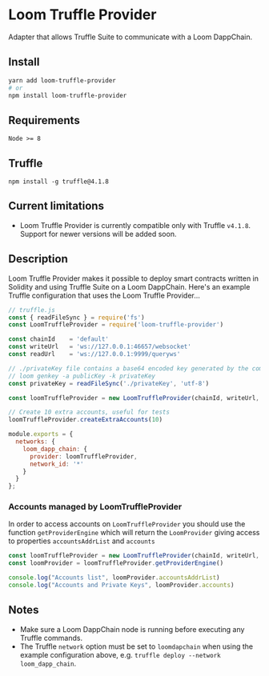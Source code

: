 # Loom Truffle Provider

Adapter that allows Truffle Suite to communicate with a Loom DappChain.

## Install

```bash
yarn add loom-truffle-provider
# or
npm install loom-truffle-provider
```

## Requirements

```
Node >= 8
```

## Truffle

```
npm install -g truffle@4.1.8
```

## Current limitations

* Loom Truffle Provider is currently compatible only with Truffle `v4.1.8`. Support for newer versions
  will be added soon.

## Description

Loom Truffle Provider makes it possible to deploy smart contracts written in Solidity and using Truffle Suite on a Loom
DappChain. Here's an example Truffle configuration that uses the Loom Truffle Provider...

```javascript
// truffle.js
const { readFileSync } = require('fs')
const LoomTruffleProvider = require('loom-truffle-provider')

const chainId    = 'default'
const writeUrl   = 'ws://127.0.0.1:46657/websocket'
const readUrl    = 'ws://127.0.0.1:9999/queryws'

// ./privateKey file contains a base64 encoded key generated by the command:
// loom genkey -a publicKey -k privateKey
const privateKey = readFileSync('./privateKey', 'utf-8')

const loomTruffleProvider = new LoomTruffleProvider(chainId, writeUrl, readUrl, privateKey)

// Create 10 extra accounts, useful for tests
loomTruffleProvider.createExtraAccounts(10)

module.exports = {
  networks: {
    loom_dapp_chain: {
      provider: loomTruffleProvider,
      network_id: '*'
    }
  }
};
```

### Accounts managed by LoomTruffleProvider

In order to access accounts on `LoomTruffleProvider` you should use the function `getProviderEngine` which will return the `LoomProvider` giving access to properties `accountsAddrList` and `accounts`

```Javascript
const loomTruffleProvider = new LoomTruffleProvider(chainId, writeUrl, readUrl, privateKey)
const loomProvider = loomTruffleProvider.getProviderEngine()

console.log("Accounts list", loomProvider.accountsAddrList)
console.log("Accounts and Private Keys", loomProvider.accounts)
```


## Notes

* Make sure a Loom DappChain node is running before executing any Truffle commands.
* The Truffle `network` option must be set to `loomdapchain` when using the example configuration
  above, e.g. `truffle deploy --network loom_dapp_chain`.
